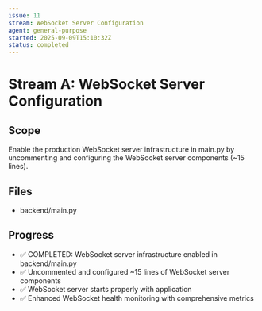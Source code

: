 ```yaml
---
issue: 11
stream: WebSocket Server Configuration
agent: general-purpose
started: 2025-09-09T15:10:32Z
status: completed
---
```


# Stream A: WebSocket Server Configuration

## Scope
Enable the production WebSocket server infrastructure in main.py by uncommenting and configuring the WebSocket server components (~15 lines).

## Files
- backend/main.py

## Progress
- ✅ COMPLETED: WebSocket server infrastructure enabled in backend/main.py
- ✅ Uncommented and configured ~15 lines of WebSocket server components  
- ✅ WebSocket server starts properly with application
- ✅ Enhanced WebSocket health monitoring with comprehensive metrics